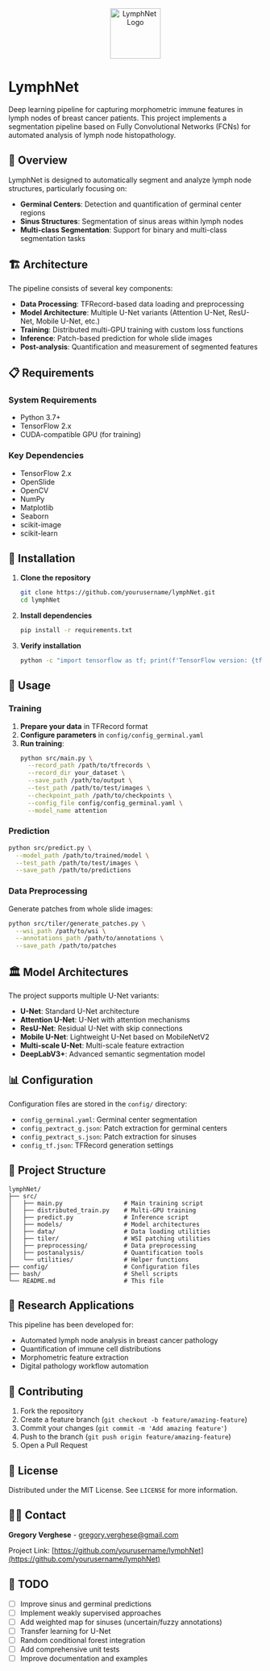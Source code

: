 <div align="center">
  <img src="logo.pn" alt="LymphNet Logo" width="100"/>
</div>

# LymphNet

Deep learning pipeline for capturing morphometric immune features in lymph nodes of breast cancer patients. This project implements a segmentation pipeline based on Fully Convolutional Networks (FCNs) for automated analysis of lymph node histopathology.

## 🎯 Overview

LymphNet is designed to automatically segment and analyze lymph node structures, particularly focusing on:
- **Germinal Centers**: Detection and quantification of germinal center regions
- **Sinus Structures**: Segmentation of sinus areas within lymph nodes
- **Multi-class Segmentation**: Support for binary and multi-class segmentation tasks

## 🏗️ Architecture

The pipeline consists of several key components:

- **Data Processing**: TFRecord-based data loading and preprocessing
- **Model Architecture**: Multiple U-Net variants (Attention U-Net, ResU-Net, Mobile U-Net, etc.)
- **Training**: Distributed multi-GPU training with custom loss functions
- **Inference**: Patch-based prediction for whole slide images
- **Post-analysis**: Quantification and measurement of segmented features

## 📋 Requirements

### System Requirements
- Python 3.7+
- TensorFlow 2.x
- CUDA-compatible GPU (for training)

### Key Dependencies
- TensorFlow 2.x
- OpenSlide
- OpenCV
- NumPy
- Matplotlib
- Seaborn
- scikit-image
- scikit-learn

## 🚀 Installation

1. **Clone the repository**
   ```bash
   git clone https://github.com/yourusername/lymphNet.git
   cd lymphNet
   ```

2. **Install dependencies**
   ```bash
   pip install -r requirements.txt
   ```

3. **Verify installation**
   ```bash
   python -c "import tensorflow as tf; print(f'TensorFlow version: {tf.__version__}')"
   ```

## 📖 Usage

### Training

1. **Prepare your data** in TFRecord format
2. **Configure parameters** in `config/config_germinal.yaml`
3. **Run training**:
   ```bash
   python src/main.py \
     --record_path /path/to/tfrecords \
     --record_dir your_dataset \
     --save_path /path/to/output \
     --test_path /path/to/test/images \
     --checkpoint_path /path/to/checkpoints \
     --config_file config/config_germinal.yaml \
     --model_name attention
   ```

### Prediction

```bash
python src/predict.py \
  --model_path /path/to/trained/model \
  --test_path /path/to/test/images \
  --save_path /path/to/predictions
```

### Data Preprocessing

Generate patches from whole slide images:
```bash
python src/tiler/generate_patches.py \
  --wsi_path /path/to/wsi \
  --annotations_path /path/to/annotations \
  --save_path /path/to/patches
```

## 🏛️ Model Architectures

The project supports multiple U-Net variants:

- **U-Net**: Standard U-Net architecture
- **Attention U-Net**: U-Net with attention mechanisms
- **ResU-Net**: Residual U-Net with skip connections
- **Mobile U-Net**: Lightweight U-Net based on MobileNetV2
- **Multi-scale U-Net**: Multi-scale feature extraction
- **DeepLabV3+**: Advanced semantic segmentation model

## 📊 Configuration

Configuration files are stored in the `config/` directory:

- `config_germinal.yaml`: Germinal center segmentation
- `config_pextract_g.json`: Patch extraction for germinal centers
- `config_pextract_s.json`: Patch extraction for sinuses
- `config_tf.json`: TFRecord generation settings

## 📁 Project Structure

```
lymphNet/
├── src/
│   ├── main.py                 # Main training script
│   ├── distributed_train.py    # Multi-GPU training
│   ├── predict.py              # Inference script
│   ├── models/                 # Model architectures
│   ├── data/                   # Data loading utilities
│   ├── tiler/                  # WSI patching utilities
│   ├── preprocessing/          # Data preprocessing
│   ├── postanalysis/           # Quantification tools
│   └── utilities/              # Helper functions
├── config/                     # Configuration files
├── bash/                       # Shell scripts
└── README.md                   # This file
```

## 🔬 Research Applications

This pipeline has been developed for:
- Automated lymph node analysis in breast cancer pathology
- Quantification of immune cell distributions
- Morphometric feature extraction
- Digital pathology workflow automation

## 🤝 Contributing

1. Fork the repository
2. Create a feature branch (`git checkout -b feature/amazing-feature`)
3. Commit your changes (`git commit -m 'Add amazing feature'`)
4. Push to the branch (`git push origin feature/amazing-feature`)
5. Open a Pull Request

## 📝 License

Distributed under the MIT License. See `LICENSE` for more information.

## 👨‍💻 Contact

**Gregory Verghese** - gregory.verghese@gmail.com

Project Link: [https://github.com/yourusername/lymphNet](https://github.com/yourusername/lymphNet)

## 🚧 TODO

- [ ] Improve sinus and germinal predictions
- [ ] Implement weakly supervised approaches
- [ ] Add weighted map for sinuses (uncertain/fuzzy annotations)
- [ ] Transfer learning for U-Net
- [ ] Random conditional forest integration
- [ ] Add comprehensive unit tests
- [ ] Improve documentation and examples
